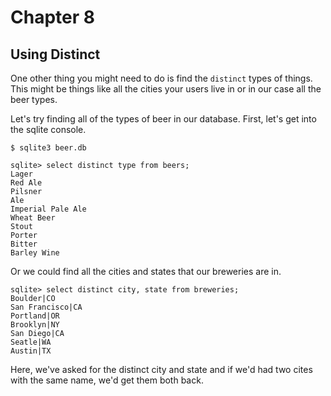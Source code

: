# Chapter 8

## Using Distinct
One other thing you might need to do is find the 
`distinct` types of things. This might be things like all the cities
your users live in or in our case all the beer types.


Let's try finding all of the types of beer in our database. First,
let's get into the sqlite console.

```
$ sqlite3 beer.db
```

```
sqlite> select distinct type from beers;
Lager
Red Ale
Pilsner
Ale
Imperial Pale Ale
Wheat Beer
Stout
Porter
Bitter
Barley Wine
```

Or we could find all the cities and states that our breweries are in.

```
sqlite> select distinct city, state from breweries;
Boulder|CO
San Francisco|CA
Portland|OR
Brooklyn|NY
San Diego|CA
Seatle|WA
Austin|TX
```

Here, we've asked for the distinct city and state and if we'd had two
cites with the same name, we'd get them both back.
